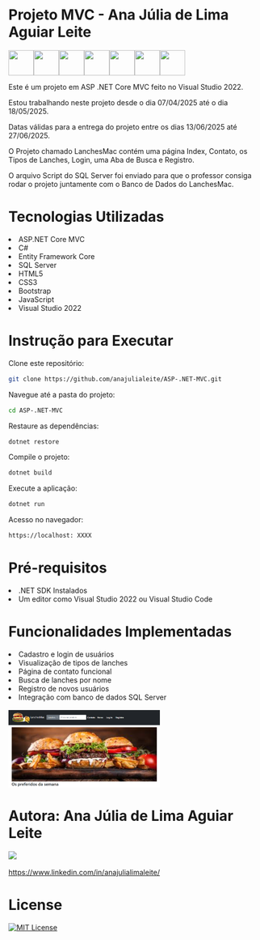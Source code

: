 # Projeto MVC - Ana Júlia de Lima Aguiar Leite

<img src="https://cdn.jsdelivr.net/gh/devicons/devicon@latest/icons/csharp/csharp-original.svg" align="left" width="50" height="50"/>
<img src="https://cdn.jsdelivr.net/gh/devicons/devicon@latest/icons/dotnetcore/dotnetcore-original.svg" align="left" width="50" height="50"/>
<img src="https://cdn.jsdelivr.net/gh/devicons/devicon@latest/icons/visualstudio/visualstudio-original.svg" align="left" width="50" height="50"/>
<img src="https://cdn.jsdelivr.net/gh/devicons/devicon@latest/icons/css3/css3-plain.svg" align="left" width="50" height="50"/>
<img src="https://cdn.jsdelivr.net/gh/devicons/devicon@latest/icons/bootstrap/bootstrap-original.svg" align="left" width="50" height="50"/>        
<img src="https://cdn.jsdelivr.net/gh/devicons/devicon@latest/icons/html5/html5-plain.svg" align="left" width="50" height="50"/>
<img src="https://cdn.jsdelivr.net/gh/devicons/devicon@latest/icons/javascript/javascript-plain.svg" align="center" width="50" height="50"/>      

Este é um projeto em ASP .NET Core MVC feito no Visual Studio 2022.

Estou trabalhando neste projeto desde o dia 07/04/2025 até o dia 18/05/2025.

Datas válidas para a entrega do projeto entre os dias 13/06/2025 até 27/06/2025.

O Projeto chamado LanchesMac contém uma página Index, Contato, os Tipos de Lanches, Login, uma Aba de Busca e Registro.

O arquivo Script do SQL Server foi enviado para que o professor consiga rodar o projeto juntamente com o Banco de Dados do LanchesMac.

# Tecnologias Utilizadas

<li>ASP.NET Core MVC</li>
<li>C#</li>
<li>Entity Framework Core</li>
<li>SQL Server</li>
<li>HTML5</li>
<li>CSS3</li>
<li>Bootstrap</li>
<li>JavaScript</li>
<li>Visual Studio 2022</li>

# Instrução para Executar

Clone este repositório:
```bash
git clone https://github.com/anajulialeite/ASP-.NET-MVC.git
```
Navegue até a pasta do projeto:
```bash
cd ASP-.NET-MVC
```
Restaure as dependências:
```bash
dotnet restore
```
Compile o projeto:
```bash
dotnet build
```
Execute a aplicação:
```bash
dotnet run
```
Acesso no navegador:
```bash
https://localhost: XXXX
```

# Pré-requisitos

<li>.NET SDK Instalados</li>
<li>Um editor como Visual Studio 2022 ou Visual Studio Code</li>

# Funcionalidades Implementadas

<li>Cadastro e login de usuários</li>
<li>Visualização de tipos de lanches</li>
<li>Página de contato funcional</li>
<li>Busca de lanches por nome</li>
<li>Registro de novos usuários</li>
<li>Integração com banco de dados SQL Server</li>

<br>
<img src="Imagem/LanchesMac.png" alt="lanches" align="center" width="300">

# Autora: Ana Júlia de Lima Aguiar Leite

<a href="https://www.linkedin.com/in/ana-j%C3%BAlia-de-lima-aguiar-leite-009a58209/" target="_blank"><img src="https://img.shields.io/badge/-LinkedIn-%230077B5?style=for-the-badge&logo=linkedin&logoColor=white" target="_blank">

https://www.linkedin.com/in/anajulialimaleite/

# License 

[![MIT License](https://img.shields.io/badge/License-MIT-green.svg)](./LICENSE)
